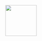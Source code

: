 <div id="header" align="center">
  <img src="https://media.giphy.com/media/U8MrjfyGOrodo04l8A/giphy.gif" width="100"/>
</div>
